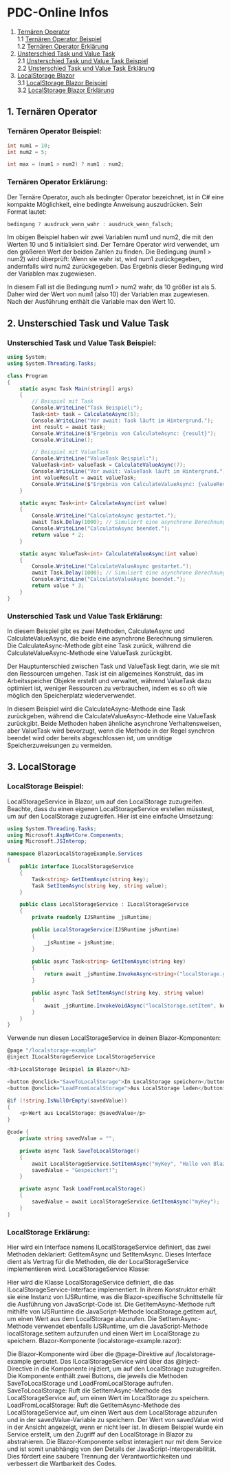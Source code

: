 # **PDC-Online Infos**

1. [Ternären Operator](#1-ternären-operator) <br>
    1.1 [Ternären Operator Beispiel](#ternären-operator-beispiel) <br>
    1.2 [Ternären Operator Erklärung](#ternären-operator-erklärung) <br>
2. [Unsterschied Task und Value Task](#2-unsterschied-task-und-value-task) <br>
    2.1 [Unsterschied Task und Value Task Beispiel](#unsterschied-task-und-value-task-beispiel) <br>
    2.2 [Unsterschied Task und Value Task Erklärung](#unsterschied-task-und-value-task-erklärung) <br>
3. [LocalStorage Blazor](#localstorage-beispiel) <br>
    3.1 [LocalStorage Blazor Beispiel](#localstorage-beispiel) <br>
    3.2 [LocalStorage Blazor Erklärung](#ternären-operator-erklärung) <br>

## 1. Ternären Operator

### Ternären Operator Beispiel:

```csharp
int num1 = 10;
int num2 = 5;

int max = (num1 > num2) ? num1 : num2;
```

###  Ternären Operator Erklärung:

Der Ternäre Operator, auch als bedingter Operator bezeichnet, ist in C# eine kompakte Möglichkeit, eine bedingte Anweisung auszudrücken. Sein Format lautet:

```csharp
bedingung ? ausdruck_wenn_wahr : ausdruck_wenn_falsch;
```
Im obigen Beispiel haben wir zwei Variablen num1 und num2, die mit den Werten 10 und 5 initialisiert sind. Der Ternäre Operator wird verwendet, um den größeren Wert der beiden Zahlen zu finden. Die Bedingung (num1 > num2) wird überprüft: Wenn sie wahr ist, wird num1 zurückgegeben, andernfalls wird num2 zurückgegeben. Das Ergebnis dieser Bedingung wird der Variablen max zugewiesen.

In diesem Fall ist die Bedingung num1 > num2 wahr, da 10 größer ist als 5. Daher wird der Wert von num1 (also 10) der Variablen max zugewiesen. Nach der Ausführung enthält die Variable max den Wert 10.


## 2. Unsterschied Task und Value Task

### Unsterschied Task und Value Task Beispiel:

```csharp
using System;
using System.Threading.Tasks;

class Program
{
    static async Task Main(string[] args)
    {
        // Beispiel mit Task
        Console.WriteLine("Task Beispiel:");
        Task<int> task = CalculateAsync(5);
        Console.WriteLine("Vor await: Task läuft im Hintergrund.");
        int result = await task;
        Console.WriteLine($"Ergebnis von CalculateAsync: {result}");
        Console.WriteLine();

        // Beispiel mit ValueTask
        Console.WriteLine("ValueTask Beispiel:");
        ValueTask<int> valueTask = CalculateValueAsync(7);
        Console.WriteLine("Vor await: ValueTask läuft im Hintergrund.");
        int valueResult = await valueTask;
        Console.WriteLine($"Ergebnis von CalculateValueAsync: {valueResult}");
    }

    static async Task<int> CalculateAsync(int value)
    {
        Console.WriteLine("CalculateAsync gestartet.");
        await Task.Delay(1000); // Simuliert eine asynchrone Berechnung
        Console.WriteLine("CalculateAsync beendet.");
        return value * 2;
    }

    static async ValueTask<int> CalculateValueAsync(int value)
    {
        Console.WriteLine("CalculateValueAsync gestartet.");
        await Task.Delay(1000); // Simuliert eine asynchrone Berechnung
        Console.WriteLine("CalculateValueAsync beendet.");
        return value * 3;
    }
}
```
### Unsterschied Task und Value Task Erklärung:

In diesem Beispiel gibt es zwei Methoden, CalculateAsync und CalculateValueAsync, die beide eine asynchrone Berechnung simulieren. Die CalculateAsync-Methode gibt eine Task<int> zurück, während die CalculateValueAsync-Methode eine ValueTask<int> zurückgibt.

Der Hauptunterschied zwischen Task und ValueTask liegt darin, wie sie mit den Ressourcen umgehen. Task ist ein allgemeines Konstrukt, das im Arbeitsspeicher Objekte erstellt und verwaltet, während ValueTask dazu optimiert ist, weniger Ressourcen zu verbrauchen, indem es so oft wie möglich den Speicherplatz wiederverwendet.

In diesem Beispiel wird die CalculateAsync-Methode eine Task<int> zurückgeben, während die CalculateValueAsync-Methode eine ValueTask<int> zurückgibt. Beide Methoden haben ähnliche asynchrone Verhaltensweisen, aber ValueTask wird bevorzugt, wenn die Methode in der Regel synchron beendet wird oder bereits abgeschlossen ist, um unnötige Speicherzuweisungen zu vermeiden.


## 3. LocalStorage 

### LocalStorage Beispiel:

LocalStorageService in Blazor, um auf den LocalStorage zuzugreifen. Beachte, dass du einen eigenen LocalStorageService erstellen müsstest, um auf den LocalStorage zuzugreifen. Hier ist eine einfache Umsetzung:

```csharp
using System.Threading.Tasks;
using Microsoft.AspNetCore.Components;
using Microsoft.JSInterop;

namespace BlazorLocalStorageExample.Services
{
    public interface ILocalStorageService
    {
        Task<string> GetItemAsync(string key);
        Task SetItemAsync(string key, string value);
    }

    public class LocalStorageService : ILocalStorageService
    {
        private readonly IJSRuntime _jsRuntime;

        public LocalStorageService(IJSRuntime jsRuntime)
        {
            _jsRuntime = jsRuntime;
        }

        public async Task<string> GetItemAsync(string key)
        {
            return await _jsRuntime.InvokeAsync<string>("localStorage.getItem", key);
        }

        public async Task SetItemAsync(string key, string value)
        {
            await _jsRuntime.InvokeVoidAsync("localStorage.setItem", key, value);
        }
    }
}
```

Verwende nun diesen LocalStorageService in deinen Blazor-Komponenten:

```csharp
@page "/localstorage-example"
@inject ILocalStorageService LocalStorageService

<h3>LocalStorage Beispiel in Blazor</h3>

<button @onclick="SaveToLocalStorage">In LocalStorage speichern</button>
<button @onclick="LoadFromLocalStorage">Aus LocalStorage laden</button>

@if (!string.IsNullOrEmpty(savedValue))
{
    <p>Wert aus LocalStorage: @savedValue</p>
}

@code {
    private string savedValue = "";

    private async Task SaveToLocalStorage()
    {
        await LocalStorageService.SetItemAsync("myKey", "Hallo von Blazor!");
        savedValue = "Gespeichert!";
    }

    private async Task LoadFromLocalStorage()
    {
        savedValue = await LocalStorageService.GetItemAsync("myKey");
    }
}
```

### LocalStorage Erklärung: 


Hier wird ein Interface namens ILocalStorageService definiert, das zwei Methoden deklariert: GetItemAsync und SetItemAsync.
Dieses Interface dient als Vertrag für die Methoden, die der LocalStorageService implementieren wird.
LocalStorageService Klasse:

Hier wird die Klasse LocalStorageService definiert, die das ILocalStorageService-Interface implementiert.
In ihrem Konstruktor erhält sie eine Instanz von IJSRuntime, was die Blazor-spezifische Schnittstelle für die Ausführung von JavaScript-Code ist.
Die GetItemAsync-Methode ruft mithilfe von IJSRuntime die JavaScript-Methode localStorage.getItem auf, um einen Wert aus dem LocalStorage abzurufen.
Die SetItemAsync-Methode verwendet ebenfalls IJSRuntime, um die JavaScript-Methode localStorage.setItem aufzurufen und einen Wert im LocalStorage zu speichern.
Blazor-Komponente (localstorage-example.razor):

Die Blazor-Komponente wird über die @page-Direktive auf /localstorage-example geroutet.
Das ILocalStorageService wird über das @inject-Directive in die Komponente injiziert, um auf den LocalStorage zuzugreifen.
Die Komponente enthält zwei Buttons, die jeweils die Methoden SaveToLocalStorage und LoadFromLocalStorage aufrufen.
SaveToLocalStorage: Ruft die SetItemAsync-Methode des LocalStorageService auf, um einen Wert im LocalStorage zu speichern.
LoadFromLocalStorage: Ruft die GetItemAsync-Methode des LocalStorageService auf, um einen Wert aus dem LocalStorage abzurufen und in der savedValue-Variable zu speichern.
Der Wert von savedValue wird in der Ansicht angezeigt, wenn er nicht leer ist.
In diesem Beispiel wurde ein Service erstellt, um den Zugriff auf den LocalStorage in Blazor zu abstrahieren. Die Blazor-Komponente selbst interagiert nur mit dem Service und ist somit unabhängig von den Details der JavaScript-Interoperabilität. Dies fördert eine saubere Trennung der Verantwortlichkeiten und verbessert die Wartbarkeit des Codes.
